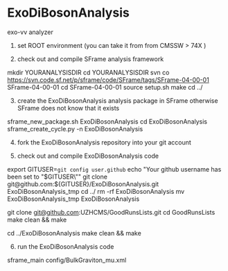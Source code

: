 # ExoDiBosonAnalysis
exo-vv analyzer

1) set ROOT environment (you can take it from from CMSSW > 74X )

2) check out and compile SFrame analysis framework

  mkdir YOURANALYSISDIR
  cd YOURANALYSISDIR
  svn co https://svn.code.sf.net/p/sframe/code/SFrame/tags/SFrame-04-00-01 SFrame-04-00-01
  cd SFrame-04-00-01
  source setup.sh
  make
  cd ../
  
3) create the ExoDiBosonAnalysis analysis package in SFrame otherwise SFrame does not know that it exists

  sframe_new_package.sh ExoDiBosonAnalysis
  cd ExoDiBosonAnalysis
  sframe_create_cycle.py -n ExoDiBosonAnalysis

4) fork the ExoDiBosonAnalysis repository into your git account
  
5) check out and compile ExoDiBosonAnalysis code
  
  export GITUSER=`git config user.github`
  echo "Your github username has been set to \"$GITUSER\""
  git clone git@github.com:${GITUSER}/ExoDiBosonAnalysis.git ExoDiBosonAnalysis_tmp
  cd ../
  rm -rf ExoDiBosonAnalysis
  mv ExoDiBosonAnalysis_tmp ExoDiBosonAnalysis
    
  git clone git@github.com:UZHCMS/GoodRunsLists.git
  cd GoodRunsLists
  make clean && make
  
  cd ../ExoDiBosonAnalysis
  make clean && make
  
6) run the ExoDiBosonAnalysis code

  sframe_main config/BulkGraviton_mu.xml  
